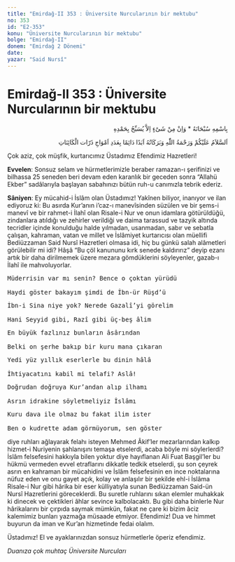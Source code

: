 ```yaml
---
title: "Emirdağ-II 353 : Üniversite Nurcularının bir mektubu"
no: 353
id: "E2-353"
konu: "Üniversite Nurcularının bir mektubu"
bolge: "Emirdağ-II"
donem: "Emirdağ 2 Dönemi"
date: 
yazar: "Said Nursî"
---
```


# Emirdağ-II 353 : Üniversite Nurcularının bir mektubu

<p class="arabic" dir="rtl" title="Meal: “Subhân Allah’ın adıyla” * “Hiçbir şey yoktur ki O'nu hamd ile tesbih etmesin” [İsrâ 17:44]">بِاسْمِهِ سُبْحَانَهُ * وَاِنْ مِنْ شَىْءٍ اِلاَّ يُسَبِّحُ بِحَمْدِهِ</p>

<p class="arabic" dir="rtl" title="Meal: “Allah’ın selâmı, rahmeti ve bereketleri, zerrât-ı kâinatın dalgalanmaları adedince, ebedî ve dâimî olarak üzerinize olsun.”">اَلسَّلاَمُ عَلَيْكُمْ وَرَحْمَةُ اللّٰهِ وَبَرَكَاتُهُ اَبَدًا دَائِمًا ‬بِعَدَدِ‮ ‬اَمْوَاجِ‮ ‬ذَرّات ‬الْكَائِنَاتِ</p>

Çok aziz, çok müşfik, kurtarıcımız Üstadımız Efendimiz Hazretleri!

**Evvelen**: Sonsuz selam ve hürmetlerimizle beraber ramazan-ı şerifinizi ve bilhassa 25 seneden beri devam eden karanlık bir geceden sonra “Allahü Ekber” sadâlarıyla başlayan sabahınızı bütün ruh-u canımızla tebrik ederiz.

**Sâniyen**: Ey mücahid-i İslâm olan Üstadımız! Yakînen biliyor, inanıyor ve ilan ediyoruz ki: Bu asırda Kur’anın i’caz-ı manevîsinden süzülen ve bir şems-i manevî ve bir rahmet-i İlahî olan Risale-i Nur ve onun idamlara götürüldüğü, zindanlara atıldığı ve zehirler verildiği ve daima tarassud ve tazyik altında tecridler içinde konulduğu halde yılmadan, usanmadan, sabır ve sebatla çalışan, kahraman, vatan ve millet ve İslâmiyet kurtarıcısı olan müellifi Bediüzzaman Said Nursî Hazretleri olmasa idi, hiç bu günkü salah alâmetleri görülebilir mi idi? Hâşâ “Bu çöl kanununu kırk senede kaldırırız” deyip ezanı artık bir daha dirilmemek üzere mezara gömdüklerini söyleyenler, gazab-ı İlahî ile mahvoluyorlar.

<pre>
Müderrisin var mı senin? Bence o çoktan yürüdü
 
Haydi göster bakayım şimdi de İbn-ür Rüşd’ü
</pre>

<pre>
İbn-i Sina niye yok? Nerede Gazalî’yi görelim
 
Hani Seyyid gibi, Razî gibi üç-beş âlim
</pre>

<pre>
En büyük fazlınız bunların âsârından
 
Belki on şerhe bakıp bir kuru mana çıkaran
</pre>

<pre>
Yedi yüz yıllık eserlerle bu dinin hâlâ
 
İhtiyacatını kabil mi telafi? Aslâ!
</pre>

<pre>
Doğrudan doğruya Kur’andan alıp ilhamı
 
Asrın idrakine söyletmeliyiz İslâmı
</pre>

<pre>
Kuru dava ile olmaz bu fakat ilim ister
 
Ben o kudrette adam görmüyorum, sen göster
</pre>

diye ruhları ağlayarak felahı isteyen Mehmed Âkif’ler mezarlarından kalkıp hizmet-i Nuriyenin şahlanışını temaşa etselerdi, acaba böyle mi söylerlerdi? İslâm felsefesini hakkıyla bilen yoktur diye hayıflanan Ali Fuat Başgil’ler bu hükmü vermeden evvel etraflarını dikkatle tedkik etselerdi, şu son çeyrek asrın en kahraman bir mücahidini ve İslâm felsefesinin en ince noktalarına nüfuz eden ve onu gayet açık, kolay ve anlaşılır bir şekilde ehl-i İslâma Risale-i Nur gibi hârika bir eser külliyatıyla sunan Bediüzzaman Said-ün Nursî Hazretlerini göreceklerdi. Bu suretle ruhlarını sıkan elemler muhakkak ki dinecek ve çektikleri âhlar sevince kalbolacaktı. Bu gibi daha binlerle Nur hârikalarını bir çırpıda saymak mümkün, fakat ne çare ki bizim âciz kalemimiz bunları yazmağa müsaade etmiyor. Efendimiz! Dua ve himmet buyurun da iman ve Kur’an hizmetinde fedai olalım.

Üstadımız! El ve ayaklarınızdan sonsuz hürmetlerle öperiz efendimiz.

*Duanıza çok muhtaç*
*Üniversite Nurcuları*
